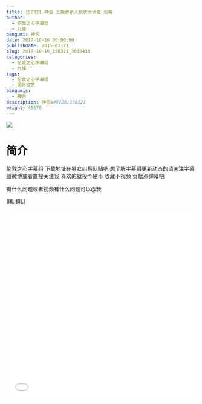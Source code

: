 ```yaml
---
title: 150321 神舌 艺能界新人现状大调查 后篇
author: 
  - 伦敦之心字幕组
  - 九條
bangumi: 神舌
date: 2017-10-16 00:00:00
publishdate: 2015-03-21
slug: 2017-10-16_150321_3036431
categories: 
  - 伦敦之心字幕组
  - 九條
tags: 
  - 伦敦之心字幕组
  - 国外综艺
bangumis: 
  - 神舌
description: 神舌&#8226;150321
weight: 49679
---
```


![](https://i.imgur.com/sBgxtEH.jpg)

# 简介  
伦敦之心字幕组 下载地址在男女纠察队贴吧 想了解字幕组更新动态的请关注字幕组微博或者直接关注我 喜欢的就投个硬币 收藏下视频 贡献点弹幕吧
有什么问题或者视频有什么问题可以@我

  [BILIBILI](https://www.bilibili.com/video/av3036431/)


  <iframe src="//www.bilibili.com/html/html5player.html?cid=4764728&aid=3036431" width="100%" height="500" frameborder="0" allowfullscreen="allowfullscreen"></iframe>
